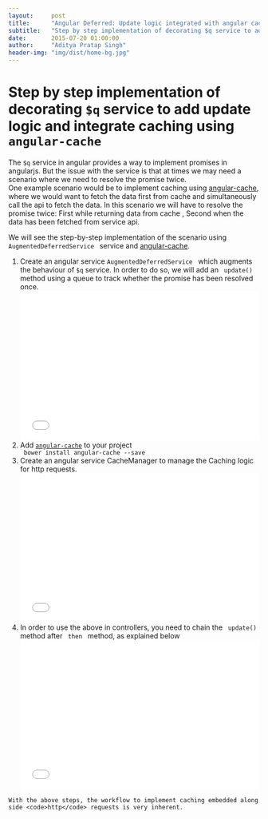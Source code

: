 ```yaml
---
layout:     post
title:      "Angular Deferred: Update logic integrated with angular cache "
subtitle:   "Step by step implementation of decorating $q service to add update logic and integrate caching"
date:       2015-07-20 01:00:00
author:     "Aditya Pratap Singh"
header-img: "img/dist/home-bg.jpg"
---
```


<h1>
	Step by step implementation of decorating <code>$q</code> service to add update logic and integrate caching using <code> angular-cache </code>
</h1>

<p>The <code>$q</code> service in angular provides a way to implement promises in angularjs. 
But the issue with the service is that at times we may need a scenario where we need to resolve the promise twice.
<br/>
One example scenario would be to implement caching using <a class="custom-link" href="http://jmdobry.github.io/angular-cache/">angular-cache</a>, where we would want to fetch the data first from cache and simultaneously call the api to fetch the data.
In this scenario we will have to resolve the promise twice: First while returning data from cache , Second when the data has been fetched from service api.

We will see the step-by-step implementation of the scenario using <code> AugmentedDeferredService </code> service and <a class="custom-link" href="http://jmdobry.github.io/angular-cache/">angular-cache</a>. 
</p>

<ol>
	<li> Create an angular service <code>AugmentedDeferredService </code> which augments the behaviour of <code>$q</code> service. 
		In order to do so, we will add an <code> update()</code> method using a queue to track whether the promise has been resolved once.
	</li>
	<iframe width="100%" height="300" src="//jsfiddle.net/sublimejs/t5rw0drc/embedded/" allowfullscreen="allowfullscreen" frameborder="0"></iframe>
	<li> Add <code><a class="custom-link" href="http://jmdobry.github.io/angular-cache/">angular-cache</a></code> to your project </li>
	 <code> bower install angular-cache --save </code>
	 <li> Create an angular service CacheManager to manage the Caching logic for http requests. 
	 </li>
	 <iframe width="100%" height="300" src="//jsfiddle.net/sublimejs/3676vgmm/embedded/" allowfullscreen="allowfullscreen" frameborder="0"></iframe>
	 <li> In order to use the above in controllers, you need to chain the  <code> update() </code> method after <code> then </code> method, as explained below </li>
	 <iframe width="100%" height="300" src="//jsfiddle.net/sublimejs/g8joLfxv/embedded/" allowfullscreen="allowfullscreen" frameborder="0"></iframe>
</ol>

	With the above steps, the workflow to implement caching embedded along side <code>http</code> requests is very inherent. 
